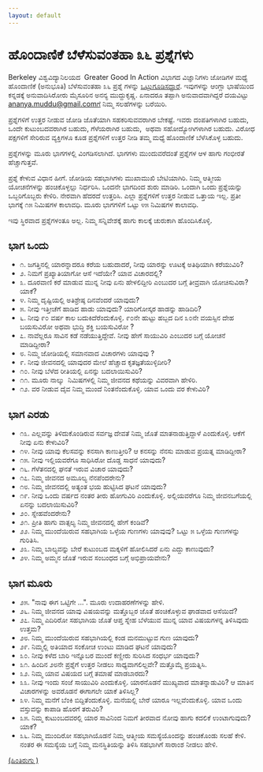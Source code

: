 ```yaml
---
layout: default
---
```


# [](#header-3) ಹೊಂದಾಣಿಕೆ ಬೆಳೆಸುವಂತಹಾ ೩೬ ಪ್ರಶ್ನೆಗಳು 

Berkeley ವಿಶ್ವವಿದ್ಯಾನಿಲಯದ  Greater Good In Action ವಿಭಾಗದ ವಿಜ್ಞಾನಿಗಳು ಜೋಡಿಗಳ ಮಧ್ಯೆ ಹೊಂದಾಣಿಕೆ (ಅನುಭೂತಿ) ಬೆಳೆಸುವಂತಹಾ ೩೬ ಪ್ರಶ್ನೆ ಗಳನ್ನು [ಒಟ್ಟುಗೂಡಿಸದ್ದಾರೆ](https://ggia.berkeley.edu/practice/36_questions_for_increasing_closeness). ಇವುಗಳನ್ನು ಆಂಗ್ಲಾ ಭಾಷೆಯಿಂದ ಕನ್ನಡಕ್ಕೆ ಅನುವಾದಿಸಿರೋರು ಮೈಸೂರಿನ ಅನನ್ಯ ಮುದ್ದುಕೃಷ್ಣ. ಏನಾದರೂ ತಪ್ಪಾಗಿ ಅನುವಾದವಾಗಿದ್ದರೆ ದಯವಿಟ್ಟು ananya.muddu@gmail.comಗೆ ನಿಮ್ಮ ಸಲಹೆಗಳನ್ನು ಬರೆಯಿರಿ. 

ಪ್ರಶ್ನೆಗಳಿಗೆ ಉತ್ತರ ನೀಡುವ ಜೋಡಿ ಜೊತೆಯಾಗಿ ಸಹಕರಿಸುವವರಾಗಿರ ಬೇಕಷ್ಟೆ. ಇವರು ದಂಪತಿಗಳಾಗಿರ ಬಹುದು, ಒಂದೇ ಕುಟುಂಬದವರಾಗಿರ ಬಹುದು, ಗೆಳೆಯರಾಗಿರ ಬಹುದು,  ಅಥವಾ ಸಹೋದ್ಯೋಗಿಗಳಾಗಿರ ಬಹುದು. ವಿರೋಧ ಪಕ್ಷಗಳಿಗೆ ಸೇರಿರುವ ವ್ಯಕ್ತಿಗಳೂ ಕೂಡ ಪ್ರಶ್ನೆಗಳಿಗೆ ಉತ್ತರ ನೀಡಿ ತಮ್ಮ ಮಧ್ಯೆ ಹೊಂದಾಣಿಕೆ ಬೆಳೆಸಿಕೊಳ್ಳ ಬಹುದು. 

ಪ್ರಶ್ನೆಗಳನ್ನು ಮೂರು ಭಾಗಗಳಲ್ಲಿ ವಿಂಗಡಿಸಲಾಗಿದೆ. ಭಾಗಗಳು ಮುಂದುವರೆದಂತೆ ಪ್ರಶ್ನೆಗಳ ಆಳ ಹಾಗು ಗಂಭೀರತೆ ಹೆಚ್ಚಾಗುತ್ತವೆ. 

ಪ್ರಶ್ನೆ ಕೇಳುವ ವಿಧಾನ ಹೀಗೆ. ಜೋಡಿಯ ಸಹಭಾಗಿಗಳು ಮುಖಾಮುಖಿ ಬೇಟಿಯಾಗಿರಿ. ನಿಮ್ಮ ಆತ್ಮೀಯ ಯೋಚನೆಗಳನ್ನು ಹಂಚಿಕೊಳ್ಳಲ್ಲು ನಿರ್ಧರಿಸಿ. ಒಂದನೇ ಭಾಗದಿಂದ ಶುರು ಮಾಡಿರಿ. ಒಂದಾಗಿ ಒಂದು ಪ್ರಶ್ನೆಯನ್ನು ಒಬ್ಬರಿಗೊಬ್ಬರು ಕೇಳಿರಿ. ನೇರವಾಗಿ ಹೆದರದೆ ಉತ್ತರಿಸಿ. ಎಲ್ಲಾ ಪ್ರಶ್ನೆಗಳಿಗೆ ಉತ್ತರ ನೀಡುವ ಒತ್ತಾಯ ಇಲ್ಲ. ಪ್ರತೀ ಭಾಗಕ್ಕೆ ೧೫ ನಿಮಿಷಗಳ ಕಾಲಾವಧಿ. ಮೂರು ಭಾಗಗಳಿಗೆ ಒಟ್ಟು ೪೫ ನಿಮಿಷಗಳ ಕಾಲಾವಧಿ. 

ಇವು ಸ್ಥಿರವಾದ ಪ್ರಶ್ನೆಗಳಂತೂ ಅಲ್ಲ. ನಿಮ್ಮ ಸನ್ನಿವೇಶಕ್ಕೆ ಹಾಗು ಕಾಲಕ್ಕೆ ಚುರುಕಾಗಿ ಹೊಂದಿಸಿಕೊಳ್ಳಿ. 

## ಭಾಗ ಒಂದು 

- ೧. ಜಗತ್ತಿನಲ್ಲಿ ಯಾರನ್ನಾದರೂ ಕರೆಯ ಬಹುದಾದರೆ, ನೀವು ಯಾರನ್ನು ಊಟಕ್ಕೆ ಅತಿಥಿಯಾಗಿ ಕರೆಯುವಿರಿ?
- ೨. ನಿಮಗೆ ಪ್ರಖ್ಯಾತಿಯಾಗೋ ಆಸೆ ಇದೆಯೇ? ಯಾವ ವಿಚಾರದಲ್ಲಿ?
- ೩. ದೂರವಾಣಿ ಕರೆ ಮಾಡುವ ಮುನ್ನ ನೀವು ಏನು ಹೇಳಲಿದ್ದೀರಿ ಎಂಬುದರ ಬಗ್ಗೆ ತೀವ್ರವಾಗಿ ಯೋಚಿಸುವಿರಾ? ಯಾಕೆ?
- ೪. ನಿಮ್ಮ ದೃಷ್ಟಿಯಲ್ಲಿ ಅತಿಶ್ರೇಷ್ಠ ದಿನವೆಂದರೆ ಯಾವುದು?
- ೫. ನೀವು ಇತ್ತೀಚೆಗೆ ಹಾಡಿದ ಹಾಡು ಯಾವುದು? ಯಾರಿಗೋಸ್ಕರ ಹಾಡನ್ನು ಹಾಡಿದಿರಿ?
- ೬. ನೀವು ೯೦ ವರ್ಷ ಕಾಲ ಬದುಕಿದೆರೆಂದುಕೊಳ್ಳಿ. ೯೦ನೇ ಹುಟ್ಟು ಹಬ್ಬದ ದಿನ ೩೦ನೇ ವಯಸ್ಸಿನ ದೇಹ ಬಯಸುವಿರೋ ಅಥವಾ ಭುದ್ಧಿ ಶಕ್ತಿ ಬಯಸುವಿರೋ ?
- ೭. ನಾವೆಲ್ಲರೂ ಸಾವಿನ ಕಡೆ ನಡೆಯುತ್ತಿದ್ದೇವೆ. ನೀವು ಹೇಗೆ ಸಾಯುವಿರಿ ಎಂಬುದರ ಬಗ್ಗೆ ಯೋಚನೆ ಮಾಡಿದ್ದೀರಾ?
- ೮. ನಿಮ್ಮ ಜೋಡಿಯಲ್ಲಿ ಸಮಾನವಾದ ವಿಚಾರಗಳು ಯಾವುವು ?
- ೯. ನೀವು ಜೀವನದಲ್ಲಿ ಯಾವುದರ ಮೇಲೆ ಹೆಚ್ಚಾದ ಕೃತಜ್ಞತೆಯುಳ್ಳಿದೀರಿ?
- ೧೦. ನೀವು ಬೆಳೆದ ರೀತಿಯಲ್ಲಿ ಏನನ್ನು ಬದಲಾಯಿಸುವಿರಿ?
- ೧೧. ಮೂರು ನಾಲ್ಕು  ನಿಮಿಷಗಳಲ್ಲಿ ನಿಮ್ಮ ಜೀವನದ ಕಥೆಯನ್ನು ವಿವರವಾಗಿ ಹೇಳಿರಿ. 
- ೧೨. ವರ ನೀಡುವ ದೈವ ನಿಮ್ಮ ಮುಂದೆ ನಿಂತನೆಂದುಕೊಳ್ಳಿ. ಯಾವ ಒಂದು ವರ ಕೇಳುವಿರಿ?

## ಭಾಗ ಎರಡು 

- ೧೩. ಎಲ್ಲವನ್ನು ತಿಳಿದುಕೊಂಡಿರುವ ಸರ್ವಜ್ಞ ದೇವತೆ ನಿಮ್ಮ ಜೊತೆ ಮಾತನಾಡುತ್ತಿದ್ದಾಳೆ ಎಂದುಕೊಳ್ಳಿ. ಆಕೆಗೆ ನೀವು ಏನು ಕೇಳುವಿರಿ?
- ೧೪. ನೀವು ಯಾವು ಕೆಲಸವನ್ನು ಕನಸಾಗಿ ಕಾಣುತ್ತೀರಿ? ಆ ಕನಸನ್ನು ನೆನಸು ಮಾಡುವ ಪ್ರಯತ್ನ ಮಾಡಿದ್ದೀರಾ?
- ೧೫. ನೀವು ಇಲ್ಲಿಯವರೆಗೂ ಸಾಧಿಸಿರೋ ದೊಡ್ಡ ಸಾಧನೆ ಯಾವುದು?
- ೧೬. ಗೆಳೆತನದಲ್ಲಿ ಘನತೆ ಇರುವ ವಿಚಾರ ಯಾವುದು?
- ೧೭. ನಿಮ್ಮ ಜೀವನದ ಅಮೂಲ್ಯ ನೆನಪೆಂದರೇನು?
- ೧೮. ನಿಮ್ಮ ಜೀವನದಲ್ಲಿ ಅತ್ಯಂತ ಭಯ ಹುಟ್ಟಿಸಿದ ಘಟನೆ ಯಾವುದು?
- ೧೯. ನೀವು ಒಂದು ವರ್ಷದ ನಂತರ ತೀರು ಹೋಗುವಿರಿ ಎಂದುಕೊಳ್ಳಿ. ಅಲ್ಲಿಯವರೆಗೂ ನಿಮ್ಮ ಜೀವನಬಗೆಯಲ್ಲಿ ಏನನ್ನು ಬದಲಾಯಿಸುವಿರಿ? 
- ೨೦. ಸ್ನೇಹವೆಂದರೇನು?
- ೨೧. ಪ್ರೀತಿ ಹಾಗು ವಾತ್ಸಲ್ಯ ನಿಮ್ಮ ಜೀವನದಲ್ಲಿ ಹೇಗೆ ಕಂಡಿವೆ?
- ೨೨. ನಿಮ್ಮ ಮುಂದೆಯಿರುವ ಸಹಭಾಗಿಯ ಒಳ್ಳೆಯ ಗುಣಗಳು ಯಾವುವು? ಒಟ್ಟು ೫ ಒಳ್ಳೆಯ ಗುಣಗಳನ್ನು ಗುರಿತಿಸಿ. 
- ೨೩. ನಿಮ್ಮ ಬಾಲ್ಯವನ್ನು ಬೇರೆ ಕುಟುಂಬದ ಮಕ್ಕಳಿಗೆ ಹೋಲಿಸಿದರೆ ಏನು ಎದ್ದು ಕಾಣುವುದು?
- ೨೪. ನಿಮ್ಮ ಅಮ್ಮನ ಜೊತೆ ಇರುವ ಸಂಬಂಧದ ಬಗ್ಗೆ ಅಭಿಪ್ರಾಯವೇನು?

## ಭಾಗ ಮೂರು 

- ೨೫. "ನಾವು ಈಗ ಒಟ್ಟಿಗೇ ...". ಮೂರು ಉದಾಹರಣೆಗಳನ್ನು ಹೇಳಿ. 
- ೨೬. ನಿಮ್ಮ ಜೀವನದ ಯಾವು ವಿಷಯವನ್ನು ಮತ್ತೊಬ್ಬರ ಜೊತೆ ಹಂಚಿಕೊಳ್ಳುವ ಘಾಡವಾದ ಆಸೆಯಿದೆ?
- ೨೭. ನಿಮ್ಮ ಎದಿರಿರೋ ಸಹಭಾಗಿಯ ಜೊತೆ ಆಪ್ತ ಸ್ನೇಹ ಬೆಳೆಯುವ ಮುನ್ನ ಯಾವ ವಿಷಯಗಳನ್ನ ತಿಳಿಸಿವುದು ಉತ್ತಮ?
- ೨೮. ನಿಮ್ಮ ಮುಂದೆಯಿರುವ ಸಹಭಾಗಿಯಲ್ಲಿ ಕಂಡ ಮನಮುಟ್ಟುವ ಗುಣ ಯಾವುದು?
- ೨೯. ನಿಮ್ಮಲ್ಲಿ ಅತಿಯಾದ ಸಂಕೋಚ ಉಂಟು ಮಾಡಿದ ಘಟನೆ ಯಾವುದು?
- ೩೦. ನೀವು ಕಳೆದ ಬಾರಿ ಇನ್ನೊಬರ ಮುಂದೆ ಕಣ್ಣೀರು ಸುರಿಸಿದ ಸಂಧರ್ಭ ಯಾವುದು?
- ೩೧. ಹಿಂದಿನ ೨೮ನೇ ಪ್ರಶ್ನೆಗೆ ಉತ್ತರ ನೀಡಲು ಸಾಧ್ಯವಾಗಲಿಲ್ಲವೇ? ಮತ್ತೊಮ್ಮೆ  ಪ್ರಯತ್ನಿಸಿ. 
- ೩೨. ನಿಮ್ಮ ಯಾವ ವಿಷಯದ ಬಗ್ಗೆ ತಮಾಷೆ ಮಾಡಬಾರದು?
- ೩೩. ನೀವು ಇಂದು ಸಂಜೆ ಸಾಯುವಿರಿ ಎಂದುಕೊಳ್ಳಿ. ಯಾರನೊಡನೆ ಮುಖ್ಯವಾದ ಮಾತನ್ನಾಡುವಿರಿ? ಆ ಮಾತಿನ ವಿಚಾರಗಳನ್ನು ಅವರೊಡನೆ ಈಗಾಗಲೇ ಯಾಕೆ ತಿಳಿಸಿಲ್ಲ?
- ೩೪. ನಿಮ್ಮ ಮನೆಗೆ ಬೆಂಕಿ ಬಿದ್ದಿತೆಂದುಕೊಳ್ಳಿ. ಮನೆಯಲ್ಲಿ ಬೇರೆ ಯಾರೂ ಇಲ್ಲವೆಂದುಕೊಳ್ಳಿ. ಯಾವ ಒಂದು ವಸ್ತುವನ್ನು ಕಾಪಾಡಿ ಹೊರಗೆ ತರುವಿರಿ?
- ೩೫. ನಿಮ್ಮ ಕುಟುಂಬದವರಲ್ಲಿ ಯಾರ ಸಾವಿನಿಂದ ನಿಮಗೆ ತೀರವಾದ ನೋವು ಹಾಗು ಕದಲಿಕೆ ಉಂಟಾಗುವುದು? ಯಾಕೆ?
- ೩೬. ನಿಮ್ಮ ಮುಂದಿರೋ ಸಹಭಾಗಿಯೊಡನೆ ನಿಮ್ಮ ಆತ್ಮೀಯ ಸಮಸ್ಯೆಯೊಂದನ್ನು ಹಂಚಿಕೊಂಡು ಸಲಹೆ ಕೇಳಿ. ನಂತರ ಈ ಸಮಸ್ಯೆಯ ಬಗ್ಗೆ ನಿಮ್ಮ ಮನಸ್ಥಿತಿಯನ್ನು ತಿಳಿಸಿ ಸಹಭಾಗಿಗೆ ಸಾರಾಂಶ ನೀಡಲು ಹೇಳಿ. 

[(ಹಿಂತಿರುಗು )](upakaranagalu)
